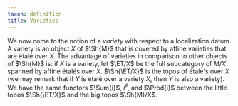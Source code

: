 ```yaml
---
taxon: definition
title: Varieties
---
```


We now come to the notion of a *variety* with respect to a localization datum. A variety is an object $X$ of $\Sh{M}$ that is covered by affine varieties that are étalé over $X$. The advantage of varieties in comparison to other objects of $\Sh{M}$ is: if $X$ is a variety, let $\ET/X$ be the full subcategory of $M/X$ spanned by affine étalés over $X$. $\Sh{\ET/X}$ is the topos of étale's over $X$ (we may remark that if $Y$ is étalé over a variety $X$, then $Y$ is also a variety). We have the same functors $\Sum{i}$, $i^\sharp$, and $\Prod{i}$ between the little topos $\Sh{\ET/X}$ and the big topos $\Sh{M}/X$.
